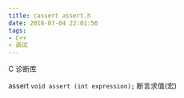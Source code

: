 ```yaml
---
title: cassert assert.h
date: 2018-07-04 22:01:50
tags:
- C++
- 调试
---
```


C 诊断库

assert
`void assert (int expression);`
断言求值(宏)

